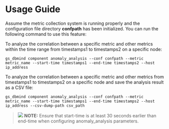 # Usage Guide<a name="EN-US_TOPIC_0000001364336309"></a>

Assume the metric collection system is running properly and the configuration file directory  **confpath**  has been initialized. You can run the following command to use this feature:

To analyze the correlation between a specific metric and other metrics within the time range from timestamps1 to timestamps2 on a specific node:

```
gs_dbmind component anomaly_analysis --conf confpath --metric metric_name --start-time timestamps1 --end-time timestamps2 --host ip_address
```

To analyze the correlation between a specific metric and other metrics from timestamps1 to timestamps2 on a specific node and save the analysis result as a CSV file:

```
gs_dbmind component anomaly_analysis --conf confpath --metric metric_name --start-time timestamps1 --end-time timestamps2 --host ip_address --csv-dump-path csv_path
```




>![](public_sys-resources/icon-note.gif) **NOTE:**
>Ensure that start-time is at least 30 seconds earlier than end-time when configuring anomaly_analysis parameters.
